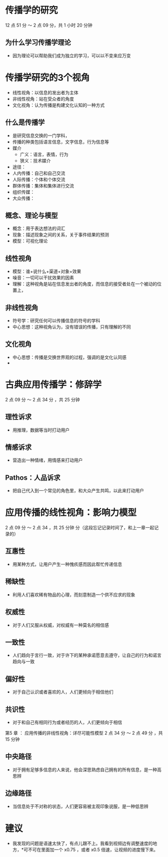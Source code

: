 # 传播学的研究
12 点 51 分 ～ 2 点 09 分，共 1 小时 20 分钟
## 为什么学习传播学理论

- 因为理论可以帮助我们成为独立的学习，可以以不变来应万变
# 传播学研究的3个视角 
- 线性视角：以信息的发出者为主体
- 非线性视角：站在受众者的角度
- 文化视角：认为传播是构建文化认知的一种方式
## 什么是传播学 
- 是研究信息交换的一门学科，
- 传播的种类包括语言信息，文字信息，行为信息等
- 媒介
  - 广义：语言，表情，行为
  - 狭义：技术媒介
- 途径：
 - 人内传播：自己和自己交流
 - 人际传播：个体和个体交流
 - 群体传播：集体和集体进行交流
 - 组织传媒：
 - 大众传播：
## 概念、理论与模型 
- 概念：用于表达想法的词汇
- 现象：描述现象之间的关系，关于事件结果的预测
- 模型：可视化理论
## 线性视角 
- 模型：谁+说什么+渠道+对象+效果
- 噪音：一切可以干扰效果的因素
- 理解：这种视角是站在信息发出者的角度，而信息的接受者处在一个被动的位置上，
## 非线性视角 
- 符号学：研究任何可以传播信息的符号的学科
- 中心思想：这种视角认为，没有错误的传播，只有理解的不同
## 文化视角
- 中心思想：传播是交换世界观的过程，强调的是文化认同感
- 
# 古典应用传播学：修辞学
2 点 09 分 ～ 2 点 34 分 ，共 25 分钟
## 理性诉求 
- 用推理，数据等当时打动用户
## 情感诉求
- 营造出一种情绪，用情感来打动用户
## Pathos：人品诉求 
- 把自己代入到一个常见的角色里，和大众产生共鸣，以此来打动用户

# 应用传播的线性视角：影响力模型
2 点 09 分 ～ 2 点 34 ，共 25 分钟 分（这段忘记记录时间了，和上一章一起记录的）
## 互惠性 
- 用某种方式，让用户产生一种愧疚感而因此帮忙传递信息
## 稀缺性 
- 利用人们喜欢稀有物品的心理，而刻意制造一个供不应求的现象

## 权威性 
- 对于人们又服从权威，对权威有一种莫名的相信感
##  一致性 
- 人们趋向于言行一致，对于许下的某种承诺愿意去遵守，让自己的行为和诺言趋向与一致
## 偏好性 
- 对于自己认识或者喜欢的人，人们更倾向于相信他们
## 共识性 
- 对于和自己有相同行为或者经历的人，人们更倾向于相信

第5 章 ： 应用传播的非线性视角：详尽可能性模型
2 点 34 分 ～ 2 点 49 分 ，共 15 分钟
## 中央路径 
- 对于拥有足够多信息的人来说，他会深思熟虑自己拥有的所有信息，是一种高思辨
## 边缘路径 
- 当信息处于不对称的状态，人们更容易被主观印象说服，是一种低思辨

# 建议
- 我发现的问题是语速太快了，有点儿跟不上。我看到视频边有调整速度的地方，*可不可在里面加一个 x0.75 ，或者 x0.5 倍速，让视频的进度慢下来。
